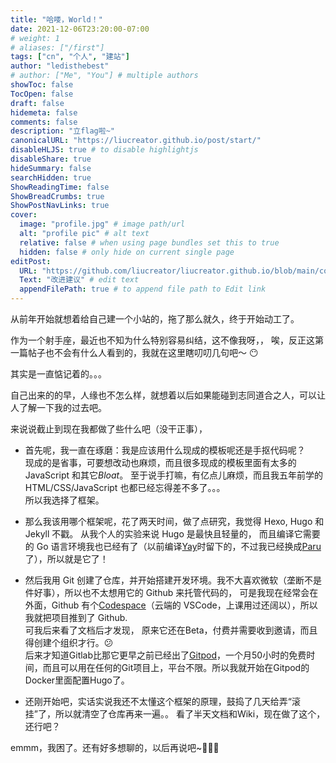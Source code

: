 ```yaml
---
title: "哈喽，World！"
date: 2021-12-06T23:20:00-07:00
# weight: 1
# aliases: ["/first"]
tags: ["cn", "个人", "建站"]
author: "ledisthebest"
# author: ["Me", "You"] # multiple authors
showToc: false
TocOpen: false
draft: false
hidemeta: false
comments: false
description: "立flag啦~"
canonicalURL: "https://liucreator.github.io/post/start/"
disableHLJS: true # to disable highlightjs
disableShare: true
hideSummary: false
searchHidden: true
ShowReadingTime: false
ShowBreadCrumbs: true
ShowPostNavLinks: true
cover:
  image: "profile.jpg" # image path/url
  alt: "profile pic" # alt text
  relative: false # when using page bundles set this to true
  hidden: false # only hide on current single page
editPost:
  URL: "https://github.com/liucreator/liucreator.github.io/blob/main/content"
  Text: "改进建议" # edit text
  appendFilePath: true # to append file path to Edit link
---
```


从前年开始就想着给自己建一个小站的，拖了那么就久，终于开始动工了。

作为一个射手座，最近也不知为什么特别容易纠结，这不像我呀，，
唉，反正这第一篇帖子也不会有什么人看到的，我就在这里瞎叨叨几句吧～ 😶

其实是一直惦记着的。。。

自己出来的的早，人缘也不怎么样，就想着以后如果能碰到志同道合之人，可以让人了解一下我的过去吧。

来说说截止到现在我都做了些什么吧（没干正事），

- 首先呢，我一直在琢磨：我是应该用什么现成的模板呢还是手抠代码呢？  
   现成的是省事，可要想改动也麻烦，而且很多现成的模板里面有太多的 JavaScript 和其它*Bloat*。
   至于说手打嘛，有亿点儿麻烦，而且我五年前学的 HTML/CSS/JavaScript 也都已经忘得差不多了。。。  
   所以我选择了框架。

- 那么我该用哪个框架呢，花了两天时间，做了点研究，我觉得 Hexo, Hugo 和 Jekyll 不戳。
   从我个人的实验来说 Hugo 是最快且轻量的， 而且编译它需要的 Go 语言环境我也已经有了（以前编译[Yay](https://github.com/Jguer/yay)时留下的，不过我已经换成[Paru](https://github.com/Morganamilo/paru)了），所以就是它了！

- 然后我用 Git 创建了仓库，并开始搭建开发环境。我不大喜欢微软（垄断不是件好事），所以也不太想用它的 Github 来托管代码的，
   可是我现在经常会在外面，Github 有个[Codespace](https://github.com/features/codespaces)（云端的 VSCode，上课用过还阔以），所以我就把项目推到了 Github.  
   可我后来看了文档后才发现， 原来它还在Beta，付费并需要收到邀请，而且得创建个组织才行。😕  
   后来才知道Gitlab比那它更早之前已经出了[Gitpod](https://www.gitpod.io/)，一个月50小时的免费时间，而且可以用在任何的Git项目上，平台不限。所以我就开始在Gitpod的Docker里面配置Hugo了。

- 还刚开始吧，实话实说我还不太懂这个框架的原理，鼓捣了几天给弄“滚挂”了，所以就清空了仓库再来一遍。。
看了半天文档和Wiki，现在做了这个，还行吧？

emmm，我困了。还有好多想聊的，以后再说吧~🌹🌹🌹